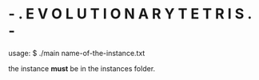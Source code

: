 # - . E V O L U T I O N A R Y   T E T R I S . -

usage: $ ./main name-of-the-instance.txt

the instance **must** be in the instances folder.

